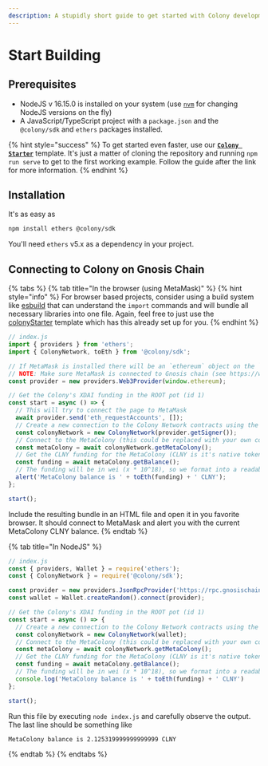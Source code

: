 ```yaml
---
description: A stupidly short guide to get started with Colony development
---
```


# Start Building

## Prerequisites

* NodeJS v 16.15.0 is installed on your system (use [`nvm`](https://github.com/nvm-sh/nvm) for changing NodeJS versions on the fly)
* A JavaScript/TypeScript project with a `package.json` and the `@colony/sdk` and `ethers` packages installed.

{% hint style="success" %}
To get started even faster, use our [**`Colony Starter`**](https://github.com/JoinColony/colonyStarter) template. It's just a matter of cloning the repository and running `npm run serve` to get to the first working example. Follow the guide after the link for more information.
{% endhint %}

## Installation

It's as easy as

```bash
npm install ethers @colony/sdk
```

You'll need `ethers` v5.x as a dependency in your project.

## Connecting to Colony on Gnosis Chain

{% tabs %}
{% tab title="In the browser (using MetaMask)" %}
{% hint style="info" %}
For browser based projects, consider using a build system like [esbuild](https://esbuild.github.io/) that can understand the `import` commands and will bundle all necessary libraries into one file. Again, feel free to just use the [colonyStarter](https://github.com/JoinColony/colonyStarter) template which has this already set up for you.
{% endhint %}

```javascript
// index.js
import { providers } from 'ethers';
import { ColonyNetwork, toEth } from '@colony/sdk';

// If MetaMask is installed there will be an `ethereum` object on the `window`
// NOTE: Make sure MetaMask is connected to Gnosis chain (see https://www.xdaichain.com/for-users/wallets/metamask/metamask-setup)
const provider = new providers.Web3Provider(window.ethereum);

// Get the Colony's XDAI funding in the ROOT pot (id 1)
const start = async () => {
  // This will try to connect the page to MetaMask
  await provider.send('eth_requestAccounts', []);
  // Create a new connection to the Colony Network contracts using the MetaMask "wallet"
  const colonyNetwork = new ColonyNetwork(provider.getSigner());
  // Connect to the MetaColony (this could be replaced with your own colony using `colonyNetwork.getColony(COLONY_ADDRESS)`)
  const metaColony = await colonyNetwork.getMetaColony();
  // Get the CLNY funding for the MetaColony (CLNY is it's native token)
  const funding = await metaColony.getBalance();
  // The funding will be in wei (x * 10^18), so we format into a readable string using the `toEth` function
  alert('MetaColony balance is ' + toEth(funding) + ' CLNY');
};

start();
```

Include the resulting bundle in an HTML file and open it in you favorite browser. It should connect to MetaMask and alert you with the current MetaColony CLNY balance.
{% endtab %}

{% tab title="In NodeJS" %}
```javascript
// index.js
const { providers, Wallet } = require('ethers');
const { ColonyNetwork } = require('@colony/sdk');

const provider = new providers.JsonRpcProvider('https://rpc.gnosischain.com/');
const wallet = Wallet.createRandom().connect(provider);

// Get the Colony's XDAI funding in the ROOT pot (id 1)
const start = async () => {
  // Create a new connection to the Colony Network contracts using the MetaMask "wallet"
  const colonyNetwork = new ColonyNetwork(wallet);
  // Connect to the MetaColony (this could be replaced with your own colony using `colonyNetwork.getColony(COLONY_ADDRESS)`)
  const metaColony = await colonyNetwork.getMetaColony();
  // Get the CLNY funding for the MetaColony (CLNY is it's native token)
  const funding = await metaColony.getBalance();
  // The funding will be in wei (x * 10^18), so we format into a readable string using the `toEth` function
  console.log('MetaColony balance is ' + toEth(funding) + ' CLNY')
};

start();
```

Run this file by executing `node index.js` and carefully observe the output. The last line should be something like

```
MetaColony balance is 2.125319999999999999 CLNY
```
{% endtab %}
{% endtabs %}
